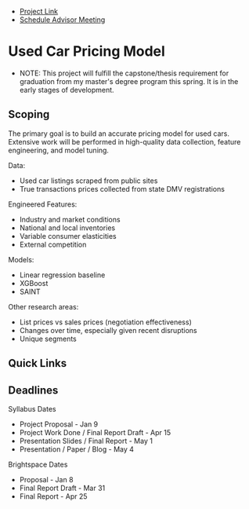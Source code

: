 - [Project Link](https://github.com/users/sheacon/projects/3)
- [Schedule Advisor Meeting](https://calendly.com/jesse-blocher/)

# Used Car Pricing Model

- NOTE: This project will fulfill the capstone/thesis requirement for graduation from my master's degree program this spring. It is in the early stages of development.

## Scoping

The primary goal is to build an accurate pricing model for used cars. Extensive work will be performed in high-quality data collection, feature engineering, and model tuning.

Data:
- Used car listings scraped from public sites
- True transactions prices collected from state DMV registrations

Engineered Features:
- Industry and market conditions
- National and local inventories
- Variable consumer elasticities
- External competition

Models:
- Linear regression baseline
- XGBoost
- SAINT

Other research areas:
- List prices vs sales prices (negotiation effectiveness)
- Changes over time, especially given recent disruptions
- Unique segments

## Quick Links


## Deadlines

Syllabus Dates
- Project Proposal - Jan 9
- Project Work Done / Final Report Draft - Apr 15
- Presentation Slides / Final Report - May 1
- Presentation / Paper / Blog - May 4

Brightspace Dates
- Proposal - Jan 8
- Final Report Draft - Mar 31
- Final Report - Apr 25


